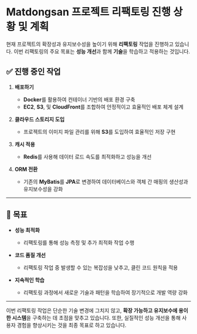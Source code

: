 # Matdongsan 프로젝트 리팩토링 진행 상황 및 계획

현재 프로젝트의 확장성과 유지보수성을 높이기 위해 **리팩토링** 작업을 진행하고 있습니다. 이번 리팩토링의 주요 목표는 **성능 개선**과 함께 **기술**을 학습하고 적용하는 것입니다. 

## ✅ 진행 중인 작업

1. **배포하기**  
   - **Docker**를 활용하여 컨테이너 기반의 배포 환경 구축  
   - **EC2**, **S3**, 및 **CloudFront**를 조합하여 안정적이고 효율적인 배포 체계 설계  

2. **클라우드 스토리지 도입**  
   - 프로젝트의 이미지 파일 관리를 위해 **S3**를 도입하여 효율적인 저장 구현  

3. **캐시 적용**  
   - **Redis**를 사용해 데이터 로드 속도를 최적화하고 성능을 개선  

4. **ORM 전환**  
   - 기존의 **MyBatis**를 **JPA**로 변경하여 데이터베이스와 객체 간 매핑의 생산성과 유지보수성을 강화  

---

## 🎯 목표

- **성능 최적화**  
  - 리팩토링를 통해 성능 측정 및 추가 최적화 작업 수행  

- **코드 품질 개선**  
  - 리팩토링 작업 중 발생할 수 있는 복잡성을 낮추고, 클린 코드 원칙을 적용  

- **지속적인 학습**  
  - 리팩토링 과정에서 새로운 기술과 패턴을 학습하여 장기적으로 개발 역량 강화  

---

이번 리팩토링 작업은 단순한 기술 변경에 그치지 않고, **확장 가능하고 유지보수에 용이한 시스템**을 구축하는 데 초점을 맞추고 있습니다. 또한, 실질적인 성능 개선을 통해 사용자 경험을 향상시키는 것을 최종 목표로 하고 있습니다.
